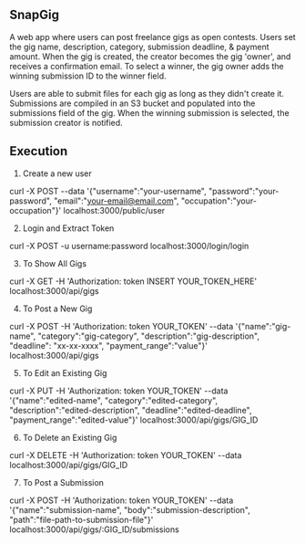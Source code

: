 SnapGig
---------
A web app where users can post freelance gigs as open contests.
Users set the gig name, description, category, submission deadline, & payment amount.
When the gig is created, the creator becomes the gig 'owner', and receives a confirmation email.
To select a winner, the gig owner adds the winning submission ID to the winner field.

Users are able to submit files for each gig as long as they didn't create it.
Submissions are compiled in an S3 bucket and populated into the submissions field of the gig.
When the winning submission is selected, the submission creator is notified.

Execution
---------
1. Create a new user

curl -X POST --data '{"username":"your-username", "password":"your-password", "email":"your-email@email.com", "occupation":"your-occupation"}' localhost:3000/public/user

2. Login and Extract Token

curl -X POST -u username:password localhost:3000/login/login

3. To Show All Gigs

curl -X GET -H 'Authorization: token INSERT YOUR_TOKEN_HERE' localhost:3000/api/gigs

4. To Post a New Gig

curl -X POST -H 'Authorization: token YOUR_TOKEN' --data '{"name":"gig-name", "category":"gig-category", "description":"gig-description", "deadline": "xx-xx-xxxx", "payment_range":"value"}' localhost:3000/api/gigs

5. To Edit an Existing Gig

curl -X PUT -H 'Authorization: token YOUR_TOKEN' --data '{"name":"edited-name", "category":"edited-category", "description":"edited-description", "deadline":"edited-deadline", "payment_range":"edited-value"}' localhost:3000/api/gigs/GIG_ID

6. To Delete an Existing Gig

curl -X DELETE -H 'Authorization: token YOUR_TOKEN' --data localhost:3000/api/gigs/GIG_ID

7. To Post a Submission

curl -X POST -H 'Authorization: token YOUR_TOKEN' --data '{"name":"submission-name", "body":"submission-description", "path":"file-path-to-submission-file"}' localhost:3000/api/gigs/:GIG_ID/submissions
